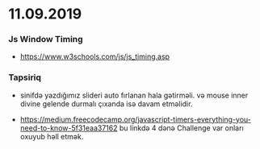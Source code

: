 # 11.09.2019

 ### Js Window Timing
 
 - https://www.w3schools.com/js/js_timing.asp
 
 
 ### Tapsiriq
 - sinifdə yazdığımız slideri auto fırlanan hala gətirməli.
   və mouse inner divine gelende durmalı çıxanda isə davam etməlidir.
 
 - https://medium.freecodecamp.org/javascript-timers-everything-you-need-to-know-5f31eaa37162
  bu linkdə 4 dənə Challenge var onları oxuyub həll etmək.
